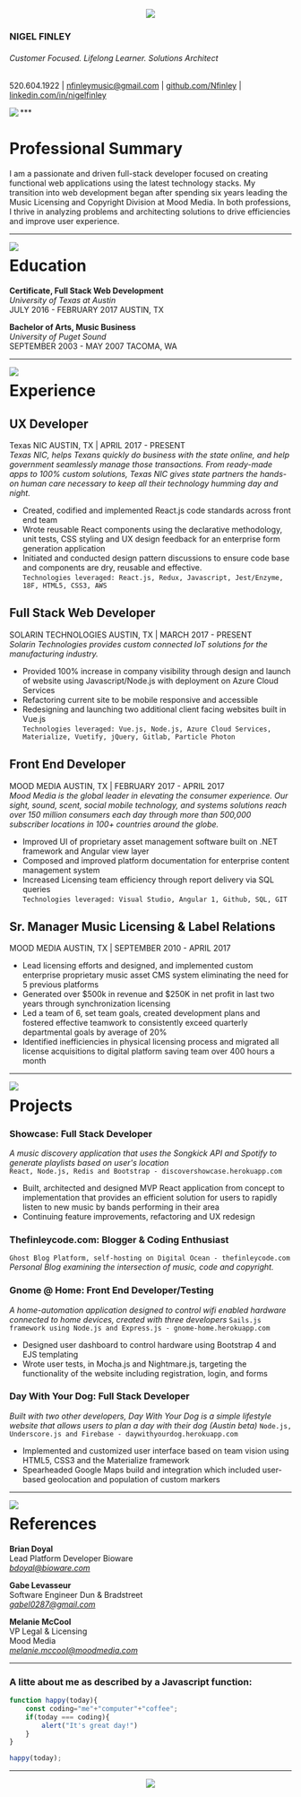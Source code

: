<p align="center"><img src="http://res.cloudinary.com/thefinleycode/image/fetch/http://res.cloudinary.com/thefinleycode/image/upload/c_scale,w_126/v1505003729/NF__2_o4xu3s.png" />



### NIGEL FINLEY
###### Customer Focused. Lifelong Learner. Solutions Architect
520.604.1922 | nfinleymusic@gmail.com | [github.com/Nfinley](https://github.com/nfinley) | [linkedin.com/in/nigelfinley](https://www.linkedin.com/in/nigelfinley/)

</p>
***


<img align="left" src="http://res.cloudinary.com/thefinleycode/image/fetch/http://res.cloudinary.com/thefinleycode/image/upload/c_scale,w_40/v1505004843/bulls-eye_ri3p8v.png" />
 
# Professional Summary

<p> I am a passionate and driven full-stack developer focused on creating functional web applications using the latest technology stacks. My transition into web development began after spending six years leading the Music Licensing and Copyright Division at Mood Media. In both professions, I thrive in analyzing problems and architecting solutions to drive efficiencies and improve user experience.</p>



***


<img align="left" src="http://res.cloudinary.com/thefinleycode/image/fetch/http://res.cloudinary.com/thefinleycode/image/upload/c_scale,w_40/v1505004848/graduate_qytvha.png" />
 
# Education

**Certificate, Full Stack Web Development**  
*University of Texas at Austin*  
JULY 2016 - FEBRUARY 2017 AUSTIN, TX

**Bachelor of Arts, Music Business**  
*University of Puget Sound*  
SEPTEMBER 2003 - MAY 2007 TACOMA, WA



***


<img align="left" src="http://res.cloudinary.com/thefinleycode/image/fetch/http://res.cloudinary.com/thefinleycode/image/upload/c_scale,w_40/v1505004852/suitcase_pxd7xv.png" />

# Experience

## UX Developer  
Texas NIC   AUSTIN, TX | APRIL 2017 - PRESENT    
*Texas NIC, helps Texans quickly do business with the state online, and help government seamlessly manage those transactions. From ready-made apps to 100% custom solutions, Texas NIC gives state partners the hands-on human care necessary to keep all their technology humming day and night.*
* Created, codified and implemented React.js code standards across front end team
* Wrote reusable React components using the declarative methodology, unit tests, CSS styling and UX design feedback for an enterprise form generation application
* Initiated and conducted design pattern discussions to ensure code base and components are dry, reusable and effective.  
`Technologies leveraged: React.js, Redux, Javascript, Jest/Enzyme, 18F, HTML5, CSS3, AWS`
 

## Full Stack Web Developer  
SOLARIN TECHNOLOGIES   AUSTIN, TX  | MARCH 2017 - PRESENT   
 *Solarin Technologies provides custom connected IoT solutions for the manufacturing industry.*
 * Provided 100% increase in company visibility through design and launch of website using Javascript/Node.js with deployment on Azure Cloud Services
 * Refactoring current site to be mobile responsive and accessible
 * Redesigning and launching two additional client facing websites built in Vue.js   
 `Technologies leveraged: Vue.js, Node.js, Azure Cloud Services, Materialize, Vuetify, jQuery, Gitlab, Particle Photon`

## Front End Developer  
MOOD MEDIA AUSTIN, TX | FEBRUARY 2017 - APRIL 2017  
*Mood Media is the global leader in elevating the consumer experience. Our sight, sound, scent, social mobile technology, and systems solutions reach over 150 million consumers each day through more than 500,000 subscriber locations in 100+ countries around the globe.*
* Improved UI of proprietary asset management software built on .NET framework and Angular view layer 
* Composed and improved platform documentation for enterprise content management system
* Increased Licensing team efficiency through report delivery via SQL queries  
`Technologies leveraged: Visual Studio, Angular 1, Github, SQL, GIT`
 
## Sr. Manager Music Licensing & Label Relations  
MOOD MEDIA AUSTIN, TX  | SEPTEMBER 2010 - APRIL 2017
* Lead licensing efforts and designed, and implemented custom enterprise proprietary music asset CMS system eliminating the need for 5 previous platforms
* Generated over $500k in revenue and $250K in net profit in last two years through synchronization licensing
* Led a team of 6, set team goals, created development plans and fostered effective teamwork to consistently exceed quarterly departmental goals by average of 20%
* Identified inefficiencies in physical licensing process and migrated all license acquisitions to digital platform saving team over 400 hours a month



***

<img align="left" src="http://res.cloudinary.com/thefinleycode/image/fetch/http://res.cloudinary.com/thefinleycode/image/upload/c_scale,w_30/v1505004838/fire_2_knew5c.png" />

# Projects
### Showcase: Full Stack Developer
*A music discovery application that uses the Songkick API and Spotify to generate playlists based on user's location*  
`React, Node.js, Redis and Bootstrap - discovershowcase.herokuapp.com`  
* Built, architected and designed MVP React application from concept to implementation that provides an efficient solution for users to rapidly listen to new music by bands performing in their area
* Continuing feature improvements, refactoring and UX redesign


### Thefinleycode.com: Blogger & Coding Enthusiast
`Ghost Blog Platform, self-hosting on Digital Ocean - thefinleycode.com`  
*Personal Blog examining the intersection of music, code and copyright.*


### Gnome @ Home: Front End Developer/Testing
*A home-automation application designed to control wifi enabled hardware connected to home devices, created with three developers*
`Sails.js framework using Node.js and Express.js - gnome-home.herokuapp.com`  
* Designed user dashboard to control hardware using Bootstrap 4 and EJS templating 
* Wrote user tests, in Mocha.js and Nightmare.js, targeting the functionality of the website including registration, login, and forms  

### Day With Your Dog: Full Stack Developer
*Built with two other developers, Day With Your Dog is a simple lifestyle website that allows users to plan a day with their dog (Austin beta)*
`Node.js, Underscore.js and Firebase - daywithyourdog.herokuapp.com`  
* Implemented and customized user interface based on team vision using HTML5, CSS3 and the Materialize framework
* Spearheaded Google Maps build and integration which included user- based geolocation and population of custom markers



***


<img align="left" src="http://res.cloudinary.com/thefinleycode/image/fetch/http://res.cloudinary.com/thefinleycode/image/upload/c_scale,w_22/v1505004845/bulb_wipu3m.png" />


# References
**Brian Doyal**    
Lead Platform Developer Bioware    
*bdoyal@bioware.com*


**Gabe Levasseur**  
Software Engineer Dun & Bradstreet     
*gabel0287@gmail.com*

**Melanie McCool**  
VP Legal & Licensing    
Mood Media   
*melanie.mccool@moodmedia.com*


***

### A litte about me as described by a Javascript function:
  
```javascript
function happy(today){
    const coding="me"+"computer"+"coffee";
    if(today === coding){
        alert("It's great day!")    
    }
}

happy(today);
```

***

<p align="center"><a src="nigelfinley.com"><img src="http://res.cloudinary.com/thefinleycode/image/fetch/http://res.cloudinary.com/thefinleycode/image/fetch/http://res.cloudinary.com/thefinleycode/image/upload/c_scale,w_45/v1505003729/NF__2_o4xu3s.png" /></a> 
</p>
